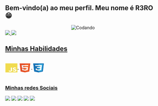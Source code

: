 ## Bem-vindo(a) ao meu perfil. Meu nome é R3RO 😁

<div align="center">
<img src="https://pa1.narvii.com/5738/190fcc7a47abbff065448b82dfb9edcbbc91fc62_hq.gif" alt="Codando" width="400" height="250" />
</div>
 <div>
   <a href="https://github.com/PauloCesardev99">
   <img height="180em" src="https://github-readme-stats.vercel.app/api?username=PauloCesardev99&show_icons=true&theme=tokyonight&include_all_commits=true&count_private=true"/>
   <img height="180em" src="https://github-readme-stats.vercel.app/api/top-langs/?username=PauloCesardev99&layout=compact&langs_count=6&theme=tokyonight"/>

</div>
 <h2>Minhas Habilidades</h2>
<div style="display: inline_block"><br>
  <img align="center" alt="Js" height="30" width="40" src="https://raw.githubusercontent.com/devicons/devicon/master/icons/javascript/javascript-plain.svg">
  <img align="center" alt="HTML" height="30" width="40" src="https://raw.githubusercontent.com/devicons/devicon/master/icons/html5/html5-original.svg">
  <img align="center" alt="CSS" height="30" width="40" src="https://raw.githubusercontent.com/devicons/devicon/master/icons/css3/css3-original.svg">
</div>
 
 <br>
 
  ### Minhas redes Sociais
 
<div> 
  <a href="https://www.youtube.com/channel/UCudr7TUr1tZWrITiayS1I3w" target="_blank"><img src="https://img.shields.io/badge/YouTube-FF0000?style=for-the-badge&logo=youtube&logoColor=white" target="_blank"></a>
  <a href="#" target="_blank"><img src="https://img.shields.io/badge/-Instagram-%23E4405F?style=for-the-badge&logo=instagram&logoColor=white" target="_blank"></a>
 <a href="#" target="_blank"><img src="https://img.shields.io/badge/Discord-7289DA?style=for-the-badge&logo=discord&logoColor=white" target="_blank"></a> 
  <a href = "#"><img src="https://img.shields.io/badge/-Gmail-%23333?style=for-the-badge&logo=gmail&logoColor=white" target="_blank"></a>
  <a href="#" target="_blank"><img src="https://img.shields.io/badge/-LinkedIn-%230077B5?style=for-the-badge&logo=linkedin&logoColor=white" target="_blank"></a> 
 
  

</div>

